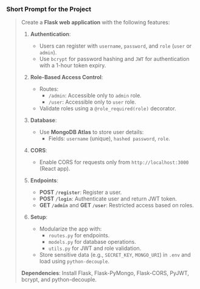### **Short Prompt for the Project**

> Create a **Flask web application** with the following features:
>
> 1. **Authentication**:
>    - Users can register with `username`, `password`, and `role` (`user` or `admin`).
>    - Use `bcrypt` for password hashing and `JWT` for authentication with a 1-hour token expiry.
>
> 2. **Role-Based Access Control**:
>    - Routes:
>      - `/admin`: Accessible only to `admin` role.
>      - `/user`: Accessible only to `user` role.
>    - Validate roles using a `@role_required(role)` decorator.
>
> 3. **Database**:
>    - Use **MongoDB Atlas** to store user details:
>      - Fields: `username` (unique), `hashed password`, `role`.
>
> 4. **CORS**:
>    - Enable CORS for requests only from `http://localhost:3000` (React app).
>
> 5. **Endpoints**:
>    - **POST `/register`**: Register a user.
>    - **POST `/login`**: Authenticate user and return JWT token.
>    - **GET `/admin`** and **GET `/user`**: Restricted access based on roles.
>
> 6. **Setup**:
>    - Modularize the app with:
>      - `routes.py` for endpoints.
>      - `models.py` for database operations.
>      - `utils.py` for JWT and role validation.
>    - Store sensitive data (e.g., `SECRET_KEY`, `MONGO_URI`) in `.env` and load using `python-decouple`.
>
> **Dependencies**:
> Install Flask, Flask-PyMongo, Flask-CORS, PyJWT, bcrypt, and python-decouple. 
